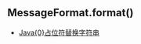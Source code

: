# 

## MessageFormat.format()
* [Java{0}占位符替换字符串](https://www.cnblogs.com/baijinqiang/p/12059726.html)
